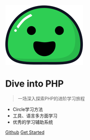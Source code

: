 ![logo](assets/logo.svg)

# Dive into PHP

> 一场深入探索PHP的进阶学习旅程

- Circle学习方法
- 工具、语言多方面学习
- 优秀的学习辅助系统

[Github](https://nikan0925.github.io/nikancode)
[Get Started](#main)

